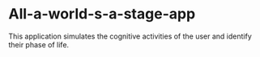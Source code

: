 # All-a-world-s-a-stage-app
This application simulates the cognitive activities of the user and identify their phase of life.
